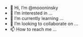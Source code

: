 - 👋 Hi, I’m @moooninsky
- 👀 I’m interested in ...
- 🌱 I’m currently learning ...
- 💞️ I’m looking to collaborate on ...
- 📫 How to reach me ...

<!---
moooninsky/moooninsky is a ✨ special ✨ repository because its `README.md` (this file) appears on your GitHub profile.
You can click the Preview link to take a look at your changes.
--->
